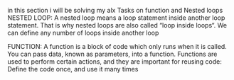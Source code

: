in this section i will be solving my alx Tasks on function and Nested loops
NESTED LOOP: A nested loop means a loop statement inside another loop statement.
 That is why nested loops are also called “loop inside loops“. We can define any number of loops inside another loop


FUNCTION: A function is a block of code which only runs when it is called. You can pass data, 
known as parameters, into a function. Functions are used to perform certain actions,
 and they are important for reusing code: Define the code once, and use it many times

